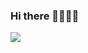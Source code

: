 ### Hi there 🎉🎈🎉🎈

<p align="left">
  <img src=https://github-readme-stats.vercel.app/api?username=glennleo&show_icons=true&theme=cobalt2&count_private=true />
</p>

